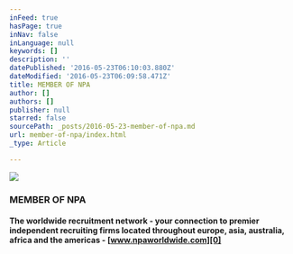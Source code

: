 ```yaml
---
inFeed: true
hasPage: true
inNav: false
inLanguage: null
keywords: []
description: ''
datePublished: '2016-05-23T06:10:03.880Z'
dateModified: '2016-05-23T06:09:58.471Z'
title: MEMBER OF NPA
author: []
authors: []
publisher: null
starred: false
sourcePath: _posts/2016-05-23-member-of-npa.md
url: member-of-npa/index.html
_type: Article

---
```

![](https://the-grid-user-content.s3-us-west-2.amazonaws.com/b9de8ff4-48cc-49e2-8638-307f14bbcb1c.jpg)

### MEMBER OF NPA

#### The worldwide recruitment network - your connection to premier independent recruiting firms located throughout europe, asia, australia, africa and the americas - [www.npaworldwide.com][0]

[0]: http://www.npaworldwide.com/